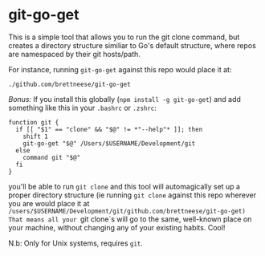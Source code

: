 # git-go-get

This is a simple tool that allows you to run the git clone command, but creates a directory structure similiar to Go's default structure, where repos are namespaced by their git hosts/path. 

For instance, running `git-go-get` against this repo would place it at: 

`./github.com/brettneese/git-go-get`


_Bonus:_ If you install this globally (`npm install -g git-go-get`) and add something like this in your `.bashrc` or `.zshrc`:

```
function git {
  if [[ "$1" == "clone" && "$@" != *"--help"* ]]; then
    shift 1
    git-go-get "$@" /Users/$USERNAME/Development/git
  else
    command git "$@"
  fi
}
```

you'll be able to run `git clone` and this tool will automagically set up a proper directory structure (ie running `git clone` against this repo wherever you are would place it at `/users/$USERNAME/Development/git/github.com/brettneese/git-go-get) That means all your `git clone`s will go to the same, well-known place on your machine, without changing any of your existing habits. Cool!

N.b: Only for Unix systems, requires `git`.
